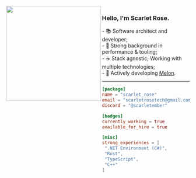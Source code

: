 <img width="260" src="https://github.com/scarletquasar/scarletquasar/assets/70824102/47fe2c44-8c33-4af4-98f4-9fb810928e3f" align="left">

### Hello, I'm Scarlet Rose.

<div>- 📚 Software architect and developer;
<div>- 🔗 Strong background in performance & tooling;
<div>- ☕ Stack agnostic; Working with multiple technologies;
<div>- 🚀 Actively developing <a href="https://github.com/MelonRuntime/Melon">Melon</a>.

<hr>

```toml
[package]
name = "scarlet_rose"
email = "scarletrosetech@gmail.com"
discord = "@scarletember"

[badges]
currently_working = true
available_for_hire = true

[misc]
strong_experiences = [
 ".NET Environment (C#)",
 "Rust",
 "TypeScript",
 "C++"
]
```
 
</div>

